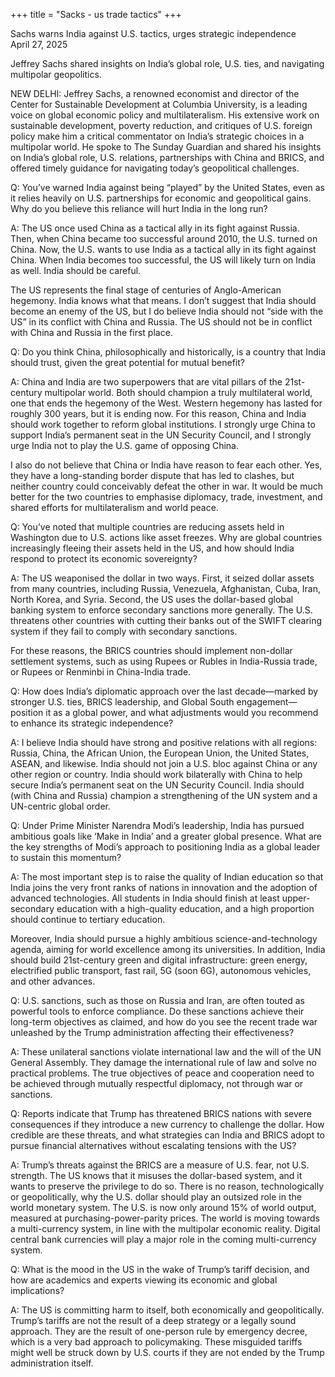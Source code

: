 +++
title = "Sacks - us trade tactics"
+++

Sachs warns India against U.S. tactics, urges strategic independence  
April 27, 2025  

Jeffrey Sachs shared insights on India’s global role, U.S. ties, and navigating multipolar geopolitics.

NEW DELHI: Jeffrey Sachs, a renowned economist and director of the Center for Sustainable Development at Columbia University, is a leading voice on global economic policy and multilateralism. His extensive work on sustainable development, poverty reduction, and critiques of U.S. foreign policy make him a critical commentator on India’s strategic choices in a multipolar world. He spoke to The Sunday Guardian and shared his insights on India’s global role, U.S. relations, partnerships with China and BRICS, and offered timely guidance for navigating today’s geopolitical challenges.

Q: You’ve warned India against being “played” by the United States, even as it relies heavily on U.S. partnerships for economic and geopolitical gains. Why do you believe this reliance will hurt India in the long run?

A: The US once used China as a tactical ally in its fight against Russia. Then, when China became too successful around 2010, the U.S. turned on China. Now, the U.S. wants to use India as a tactical ally in its fight against China. When India becomes too successful, the US will likely turn on India as well. India should be careful.

The US represents the final stage of centuries of Anglo-American hegemony. India knows what that means. I don’t suggest that India should become an enemy of the US, but I do believe India should not “side with the US” in its conflict with China and Russia. The US should not be in conflict with China and Russia in the first place.

Q: Do you think China, philosophically and historically, is a country that India should trust, given the great potential for mutual benefit?

A: China and India are two superpowers that are vital pillars of the 21st-century multipolar world. Both should champion a truly multilateral world, one that ends the hegemony of the West. Western hegemony has lasted for roughly 300 years, but it is ending now. For this reason, China and India should work together to reform global institutions. I strongly urge China to support India’s permanent seat in the UN Security Council, and I strongly urge India not to play the U.S. game of opposing China.

I also do not believe that China or India have reason to fear each other. Yes, they have a long-standing border dispute that has led to clashes, but neither country could conceivably defeat the other in war. It would be much better for the two countries to emphasise diplomacy, trade, investment, and shared efforts for multilateralism and world peace.

Q: You’ve noted that multiple countries are reducing assets held in Washington due to U.S. actions like asset freezes. Why are global countries increasingly fleeing their assets held in the US, and how should India respond to protect its economic sovereignty?

A: The US weaponised the dollar in two ways. First, it seized dollar assets from many countries, including Russia, Venezuela, Afghanistan, Cuba, Iran, North Korea, and Syria. Second, the US uses the dollar-based global banking system to enforce secondary sanctions more generally. The U.S. threatens other countries with cutting their banks out of the SWIFT clearing system if they fail to comply with secondary sanctions.

For these reasons, the BRICS countries should implement non-dollar settlement systems, such as using Rupees or Rubles in India-Russia trade, or Rupees or Renminbi in China-India trade.

Q: How does India’s diplomatic approach over the last decade—marked by stronger U.S. ties, BRICS leadership, and Global South engagement—position it as a global power, and what adjustments would you recommend to enhance its strategic independence?

A: I believe India should have strong and positive relations with all regions: Russia, China, the African Union, the European Union, the United States, ASEAN, and likewise. India should not join a U.S. bloc against China or any other region or country. India should work bilaterally with China to help secure India’s permanent seat on the UN Security Council. India should (with China and Russia) champion a strengthening of the UN system and a UN-centric global order.

Q: Under Prime Minister Narendra Modi’s leadership, India has pursued ambitious goals like ‘Make in India’ and a greater global presence. What are the key strengths of Modi’s approach to positioning India as a global leader to sustain this momentum?

A: The most important step is to raise the quality of Indian education so that India joins the very front ranks of nations in innovation and the adoption of advanced technologies. All students in India should finish at least upper-secondary education with a high-quality education, and a high proportion should continue to tertiary education.

Moreover, India should pursue a highly ambitious science-and-technology agenda, aiming for world excellence among its universities. In addition, India should build 21st-century green and digital infrastructure: green energy, electrified public transport, fast rail, 5G (soon 6G), autonomous vehicles, and other advances.

Q: U.S. sanctions, such as those on Russia and Iran, are often touted as powerful tools to enforce compliance. Do these sanctions achieve their long-term objectives as claimed, and how do you see the recent trade war unleashed by the Trump administration affecting their effectiveness?

A: These unilateral sanctions violate international law and the will of the UN General Assembly. They damage the international rule of law and solve no practical problems. The true objectives of peace and cooperation need to be achieved through mutually respectful diplomacy, not through war or sanctions.

Q: Reports indicate that Trump has threatened BRICS nations with severe consequences if they introduce a new currency to challenge the dollar. How credible are these threats, and what strategies can India and BRICS adopt to pursue financial alternatives without escalating tensions with the US?

A: Trump’s threats against the BRICS are a measure of U.S. fear, not U.S. strength. The US knows that it misuses the dollar-based system, and it wants to preserve the privilege to do so. There is no reason, technologically or geopolitically, why the U.S. dollar should play an outsized role in the world monetary system. The U.S. is now only around 15% of world output, measured at purchasing-power-parity prices. The world is moving towards a multi-currency system, in line with the multipolar economic reality. Digital central bank currencies will play a major role in the coming multi-currency system.

Q: What is the mood in the US in the wake of Trump’s tariff decision, and how are academics and experts viewing its economic and global implications?

A: The US is committing harm to itself, both economically and geopolitically. Trump’s tariffs are not the result of a deep strategy or a legally sound approach. They are the result of one-person rule by emergency decree, which is a very bad approach to policymaking. These misguided tariffs might well be struck down by U.S. courts if they are not ended by the Trump administration itself.

